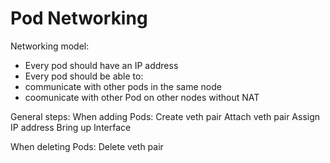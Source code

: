 # Pod Networking

Networking model:
- Every pod should have an IP address
- Every pod should be able to:
 - communicate with other pods in the same node
 - coomunicate with other Pod on other nodes without NAT

General steps:
When adding Pods:
Create veth pair
Attach veth pair
Assign IP address
Bring up Interface

When deleting Pods:
Delete veth pair